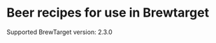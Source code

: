 Beer recipes for use in Brewtarget
==================================

Supported BrewTarget version: 2.3.0
